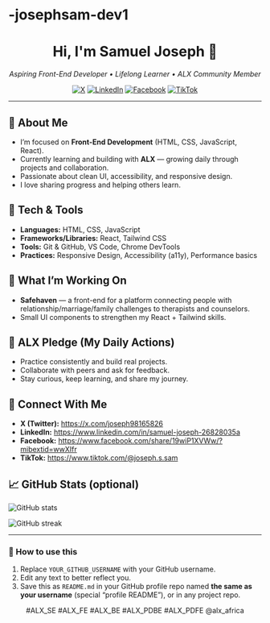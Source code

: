 # -josephsam-dev1 
<!-- Header -->
<h1 align="center">Hi, I'm Samuel Joseph 👋</h1>
<p align="center">
  <em>Aspiring Front-End Developer • Lifelong Learner • ALX Community Member</em>
</p>

<!-- Quick Badges -->
<p align="center">
  <a href="https://x.com/joseph98165826"><img alt="X" src="https://img.shields.io/badge/Follow-@joseph98165826-black?logo=x" /></a>
  <a href="https://www.linkedin.com/in/samuel-joseph-26828035a"><img alt="LinkedIn" src="https://img.shields.io/badge/LinkedIn-Samuel%20Joseph-0A66C2?logo=linkedin&logoColor=white" /></a>
  <a href="https://www.facebook.com/share/19wiP1XVWw/?mibextid=wwXIfr"><img alt="Facebook" src="https://img.shields.io/badge/Facebook-Profile-1877F2?logo=facebook&logoColor=white" /></a>
  <a href="https://www.tiktok.com/@joseph.s.sam"><img alt="TikTok" src="https://img.shields.io/badge/TikTok-@joseph.s.sam-000000?logo=tiktok" /></a>
</p>

---

## 🚀 About Me
- I’m focused on **Front-End Development** (HTML, CSS, JavaScript, React).
- Currently learning and building with **ALX** — growing daily through projects and collaboration.
- Passionate about clean UI, accessibility, and responsive design.
- I love sharing progress and helping others learn.

## 🧰 Tech & Tools
- **Languages:** HTML, CSS, JavaScript
- **Frameworks/Libraries:** React, Tailwind CSS
- **Tools:** Git & GitHub, VS Code, Chrome DevTools
- **Practices:** Responsive Design, Accessibility (a11y), Performance basics

## 🌱 What I’m Working On
- **Safehaven** — a front-end for a platform connecting people with relationship/marriage/family challenges to therapists and counselors.  
- Small UI components to strengthen my React + Tailwind skills.

## 📌 ALX Pledge (My Daily Actions)
- Practice consistently and build real projects.
- Collaborate with peers and ask for feedback.
- Stay curious, keep learning, and share my journey.

## 🤝 Connect With Me
- **X (Twitter):** https://x.com/joseph98165826  
- **LinkedIn:** https://www.linkedin.com/in/samuel-joseph-26828035a  
- **Facebook:** https://www.facebook.com/share/19wiP1XVWw/?mibextid=wwXIfr  
- **TikTok:** https://www.tiktok.com/@joseph.s.sam  

## 📈 GitHub Stats (optional)
<p>
  <img src="https://github-readme-stats.vercel.app/api?username=YOUR_GITHUB_USERNAME&show_icons=true" alt="GitHub stats" />
</p>
<p>
  <img src="https://github-readme-streak-stats.herokuapp.com/?user=YOUR_GITHUB_USERNAME" alt="GitHub streak" />
</p>

---

### 📝 How to use this
1. Replace `YOUR_GITHUB_USERNAME` with your GitHub username.
2. Edit any text to better reflect you.
3. Save this as `README.md` in your GitHub profile repo named **the same as your username** (special “profile README”), or in any project repo.

<!-- Footer -->
<p align="center">#ALX_SE #ALX_FE #ALX_BE #ALX_PDBE #ALX_PDFE @alx_africa</p>
